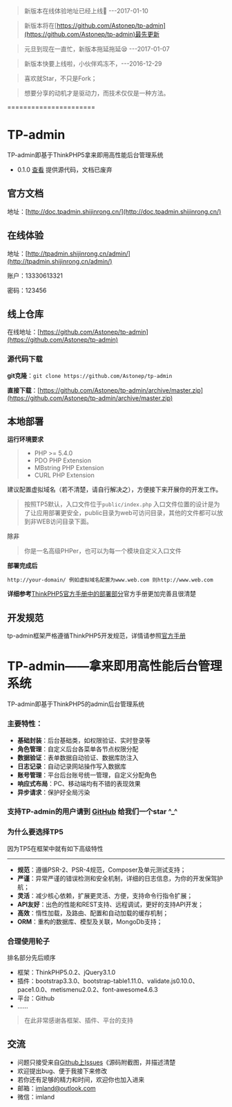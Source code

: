 
> 新版本在线体验地址已经上线👏 ---2017-01-10

> 新版本将在[https://github.com/Astonep/tp-admin](https://github.com/Astonep/tp-admin)最先更新

> 元旦到现在一直忙，新版本拖延拖延😪 ---2017-01-07

> 新版本快要上线啦，小伙伴鸡冻不，---2016-12-29


> 喜欢就Star，不只是Fork；

> 想要分享的动机才是驱动力，而技术仅仅是一种方法。


======================

# TP-admin

TP-admin即基于ThinkPHP5拿来即用高性能后台管理系统

- 0.1.0  [查看](https://github.com/Aierui/tp-admin/tree/0.1.0) 提供源代码，文档已废弃

## 官方文档
地址：[http://doc.tpadmin.shijinrong.cn/](http://doc.tpadmin.shijinrong.cn/)

## 在线体验

地址：[http://tpadmin.shijinrong.cn/admin/](http://tpadmin.shijinrong.cn/admin/)

账户：13330613321

密码：123456


## 线上仓库

在线地址：[https://github.com/Astonep/tp-admin](https://github.com/Astonep/tp-admin)

### 源代码下载

**git克隆**：``git clone https://github.com/Astonep/tp-admin`` 

**直接下载**：[https://github.com/Astonep/tp-admin/archive/master.zip](https://github.com/Astonep/tp-admin/archive/master.zip) 

## 本地部署

**运行环境要求**

> * PHP >= 5.4.0
> * PDO PHP Extension
> * MBstring PHP Extension
> * CURL PHP Extension



建议配置虚拟域名（若不清楚，请自行解决之），方便接下来开展你的开发工作。
> 按照TP5默认，入口文件位于`public/index.php`
> 入口文件位置的设计是为了让应用部署更安全，public目录为web可访问目录，其他的文件都可以放到非WEB访问目录下面。


除非
> 你是一名高级PHPer，也可以为每一个模块自定义入口文件


**部署完成后**

~~~
http://your-domain/ 例如虚拟域名配置为www.web.com 则http://www.web.com
~~~


**详细参考**[ThinkPHP5官方手册中的部署部分](http://www.kancloud.cn/manual/thinkphp5/129745)官方手册更加完善且很清楚

## 开发规范
tp-admin框架严格遵循ThinkPHP5开发规范，详情请参照[官方手册](http://www.kancloud.cn/manual/thinkphp5/118007)

# TP-admin——拿来即用高性能后台管理系统

TP-admin即基于ThinkPHP5的admin后台管理系统

### 主要特性：


- **基础封装**：后台基础类，如权限验证、实时登录等
- **角色管理**：自定义后台各菜单各节点权限分配
- **数据验证**：表单数据自动验证、数据库防注入
- **日志记录**：自动记录网站操作写入数据库
- **账号管理**：平台后台账号统一管理，自定义分配角色
- **响应式布局**：PC、移动端均有不错的表现效果
- **异步请求**：保护好全局污染


### 支持TP-admin的用户请到 [GitHub](https://github.com/Astonep/tp-admin) 给我们一个star ^_^

### 为什么要选择TP5
因为TP5在框架中就有如下高级特性
* * * * *

- **规范**：遵循PSR-2、PSR-4规范，Composer及单元测试支持；
- **严谨**：异常严谨的错误检测和安全机制，详细的日志信息，为你的开发保驾护航；
- **灵活**：减少核心依赖，扩展更灵活、方便，支持命令行指令扩展；
- **API友好**：出色的性能和REST支持、远程调试，更好的支持API开发；
- **高效**：惰性加载，及路由、配置和自动加载的缓存机制；
- **ORM**：重构的数据库、模型及关联，MongoDb支持；

### 合理使用轮子
排名部分先后顺序
- 框架：ThinkPHP5.0.2、jQuery3.1.0
- 插件：bootstrap3.3.0、bootstrap-table1.11.0、validate.js0.10.0、pace1.0.0、metismenu2.0.2、font-awesome4.6.3
- 平台：Github
- ……

> 在此非常感谢各框架、插件、平台的支持


## 交流
- 问题只接受来自[Github上Issues](https://github.com/Astonep/tp-admin/issues)《源码附截图，并描述清楚
- 欢迎提出bug、便于我接下来修改
- 若你还有足够的精力和时间，欢迎你也加入进来
- 邮箱：imland@outlook.com
- 微信：imland
